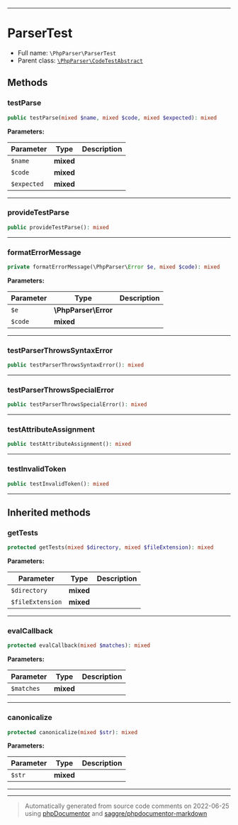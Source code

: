 ***

# ParserTest





* Full name: `\PhpParser\ParserTest`
* Parent class: [`\PhpParser\CodeTestAbstract`](./CodeTestAbstract.md)




## Methods


### testParse



```php
public testParse(mixed $name, mixed $code, mixed $expected): mixed
```








**Parameters:**

| Parameter | Type | Description |
|-----------|------|-------------|
| `$name` | **mixed** |  |
| `$code` | **mixed** |  |
| `$expected` | **mixed** |  |




***

### provideTestParse



```php
public provideTestParse(): mixed
```











***

### formatErrorMessage



```php
private formatErrorMessage(\PhpParser\Error $e, mixed $code): mixed
```








**Parameters:**

| Parameter | Type | Description |
|-----------|------|-------------|
| `$e` | **\PhpParser\Error** |  |
| `$code` | **mixed** |  |




***

### testParserThrowsSyntaxError



```php
public testParserThrowsSyntaxError(): mixed
```











***

### testParserThrowsSpecialError



```php
public testParserThrowsSpecialError(): mixed
```











***

### testAttributeAssignment



```php
public testAttributeAssignment(): mixed
```











***

### testInvalidToken



```php
public testInvalidToken(): mixed
```











***


## Inherited methods


### getTests



```php
protected getTests(mixed $directory, mixed $fileExtension): mixed
```








**Parameters:**

| Parameter | Type | Description |
|-----------|------|-------------|
| `$directory` | **mixed** |  |
| `$fileExtension` | **mixed** |  |




***

### evalCallback



```php
protected evalCallback(mixed $matches): mixed
```








**Parameters:**

| Parameter | Type | Description |
|-----------|------|-------------|
| `$matches` | **mixed** |  |




***

### canonicalize



```php
protected canonicalize(mixed $str): mixed
```








**Parameters:**

| Parameter | Type | Description |
|-----------|------|-------------|
| `$str` | **mixed** |  |




***


***
> Automatically generated from source code comments on 2022-06-25 using [phpDocumentor](http://www.phpdoc.org/) and [saggre/phpdocumentor-markdown](https://github.com/Saggre/phpDocumentor-markdown)
